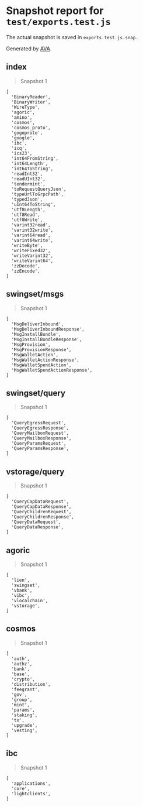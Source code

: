 # Snapshot report for `test/exports.test.js`

The actual snapshot is saved in `exports.test.js.snap`.

Generated by [AVA](https://avajs.dev).

## index

> Snapshot 1

    [
      'BinaryReader',
      'BinaryWriter',
      'WireType',
      'agoric',
      'amino',
      'cosmos',
      'cosmos_proto',
      'gogoproto',
      'google',
      'ibc',
      'icq',
      'ics23',
      'int64FromString',
      'int64Length',
      'int64ToString',
      'readInt32',
      'readUInt32',
      'tendermint',
      'toRequestQueryJson',
      'typeUrlToGrpcPath',
      'typedJson',
      'uInt64ToString',
      'utf8Length',
      'utf8Read',
      'utf8Write',
      'varint32read',
      'varint32write',
      'varint64read',
      'varint64write',
      'writeByte',
      'writeFixed32',
      'writeVarint32',
      'writeVarint64',
      'zzDecode',
      'zzEncode',
    ]

## swingset/msgs

> Snapshot 1

    [
      'MsgDeliverInbound',
      'MsgDeliverInboundResponse',
      'MsgInstallBundle',
      'MsgInstallBundleResponse',
      'MsgProvision',
      'MsgProvisionResponse',
      'MsgWalletAction',
      'MsgWalletActionResponse',
      'MsgWalletSpendAction',
      'MsgWalletSpendActionResponse',
    ]

## swingset/query

> Snapshot 1

    [
      'QueryEgressRequest',
      'QueryEgressResponse',
      'QueryMailboxRequest',
      'QueryMailboxResponse',
      'QueryParamsRequest',
      'QueryParamsResponse',
    ]

## vstorage/query

> Snapshot 1

    [
      'QueryCapDataRequest',
      'QueryCapDataResponse',
      'QueryChildrenRequest',
      'QueryChildrenResponse',
      'QueryDataRequest',
      'QueryDataResponse',
    ]

## agoric

> Snapshot 1

    [
      'lien',
      'swingset',
      'vbank',
      'vibc',
      'vlocalchain',
      'vstorage',
    ]

## cosmos

> Snapshot 1

    [
      'auth',
      'authz',
      'bank',
      'base',
      'crypto',
      'distribution',
      'feegrant',
      'gov',
      'group',
      'mint',
      'params',
      'staking',
      'tx',
      'upgrade',
      'vesting',
    ]

## ibc

> Snapshot 1

    [
      'applications',
      'core',
      'lightclients',
    ]
